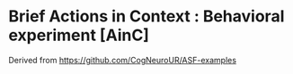 # Brief Actions in Context : Behavioral experiment [AinC]

Derived from https://github.com/CogNeuroUR/ASF-examples
